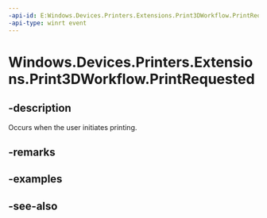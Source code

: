 ```yaml
---
-api-id: E:Windows.Devices.Printers.Extensions.Print3DWorkflow.PrintRequested
-api-type: winrt event
---
```


<!-- Event syntax
public event Windows.Foundation.TypedEventHandler PrintRequested<Windows.Devices.Printers.Extensions.Print3DWorkflow,  Windows.Devices.Printers.Extensions.Print3DWorkflowPrintRequestedEventArgs>
-->

# Windows.Devices.Printers.Extensions.Print3DWorkflow.PrintRequested

## -description
Occurs when the user initiates printing.

## -remarks

## -examples

## -see-also

